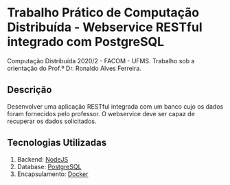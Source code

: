 # Trabalho Prático de Computação Distribuída - Webservice RESTful integrado com PostgreSQL

Computação Distribuída 2020/2 - FACOM - UFMS. Trabalho sob a orientação do Prof.º Dr. Ronaldo Alves Ferreira.

## Descrição

Desenvolver uma aplicação RESTful integrada com um banco cujo os dados foram fornecidos pelo professor. O webservice deve ser capaz de recuperar os dados solicitados.

## Tecnologias Utilizadas

 1. Backend: [NodeJS](https://nodejs.org/en/)
 2. Database: [PostgreSQL](https://www.postgresql.org/)
 3. Encapsulamento: [Docker](https://www.docker.com/)
 